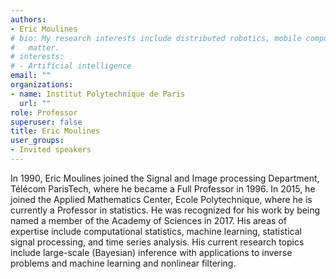 ```yaml
---
authors:
- Eric Moulines
# bio: My research interests include distributed robotics, mobile computing and programmable
#   matter.
# interests:
# - Artificial intelligence
email: ""
organizations:
- name: Institut Polytechnique de Paris
  url: ""
role: Professor
superuser: false
title: Eric Moulines
user_groups:
- Invited speakers
---
```


In 1990, Eric Moulines joined the Signal and Image processing Department, Télécom ParisTech, where he became a Full Professor in 1996. In 2015, he joined the Applied Mathematics Center, Ecole Polytechnique, where he is currently a Professor in statistics. He was recognized for his work by being named a member of the Academy of Sciences in 2017. His areas of expertise include computational statistics, machine learning, statistical signal processing, and time series analysis. His current research topics include large-scale (Bayesian) inference with applications to inverse problems and machine learning and nonlinear filtering.
